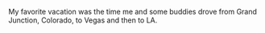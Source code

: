 My favorite vacation was the time me and some buddies drove from Grand Junction, Colorado, to Vegas and then to LA.
